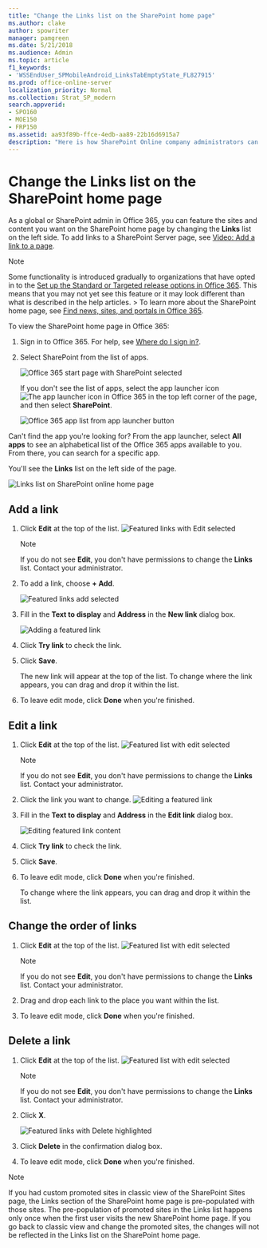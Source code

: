 ```yaml
---
title: "Change the Links list on the SharePoint home page"
ms.author: clake
author: spowriter
manager: pamgreen
ms.date: 5/21/2018
ms.audience: Admin
ms.topic: article
f1_keywords:
- 'WSSEndUser_SPMobileAndroid_LinksTabEmptyState_FL827915'
ms.prod: office-online-server
localization_priority: Normal
ms.collection: Strat_SP_modern
search.appverid:
- SPO160
- MOE150
- FRP150
ms.assetid: aa93f89b-ffce-4edb-aa89-22b16d6915a7
description: "Here is how SharePoint Online company administrators can change the featured links on SharePoint Home."
---
```


# Change the Links list on the SharePoint home page

 As a global or SharePoint admin in Office 365, you can feature the sites and content you want on the SharePoint home page by changing the **Links** list on the left side. To add links to a SharePoint Server page, see [Video: Add a link to a page](https://support.office.com/article/F9B329F9-67BB-4258-A686-9CD98415E7CA).
  
> [!NOTE]
> Some functionality is introduced gradually to organizations that have opted in to the [Set up the Standard or Targeted release options in Office 365](https://support.office.com/article/3b3adfa4-1777-4ff0-b606-fb8732101f47). This means that you may not yet see this feature or it may look different than what is described in the help articles. > To learn more about the SharePoint home page, see [Find news, sites, and portals in Office 365](https://support.office.com/article/6b85097a-87e0-4611-a29a-dfd49b1a1220). 
  
To view the SharePoint home page in Office 365:
  
1. Sign in to Office 365. For help, see [Where do I sign in?](https://support.office.com/article/17e859dc-88be-45a0-97be-a8837efb2c24.aspx#BKMK_WhereSignIn).
    
2. Select SharePoint from the list of apps. 
    
    ![Office 365 start page with SharePoint selected](media/4ff2c093-2b26-4d28-a65b-4d02e66818df.png)
  
    If you don't see the list of apps, select the app launcher icon ![The app launcher icon in Office 365](media/7502f4ec-3c9a-435d-a7b4-b9cda85189a7.png) in the top left corner of the page, and then select **SharePoint**.
    
    ![Office 365 app list from app launcher button](media/c0e1bfcd-a6e0-416d-a3c1-687ec8d7e82b.png)
  
Can't find the app you're looking for? From the app launcher, select **All apps** to see an alphabetical list of the Office 365 apps available to you. From there, you can search for a specific app. 
  
You'll see the **Links** list on the left side of the page. 
  
![Links list on SharePoint online home page](media/1bfded4a-2e65-47f5-95c2-ad3cf7e890fe.png)
  
## Add a link

1. Click **Edit** at the top of the list. 
    ![Featured links with Edit selected](media/65008327-fb4d-4229-93a5-9b69e8d77660.png)
  
    > [!NOTE]
    > If you do not see **Edit**, you don't have permissions to change the **Links** list. Contact your administrator. 
  
2. To add a link, choose **+ Add**.
    
    ![Featured links add selected](media/94b70b39-61a1-4a5b-9195-6c97832bb49e.png)
  
3. Fill in the **Text to display** and **Address** in the **New link** dialog box. 
    
    ![Adding a featured link](media/271749eb-7236-4349-b721-cad1d790ea7a.png)
  
4. Click **Try link** to check the link. 
    
5. Click **Save**.
    
    The new link will appear at the top of the list. To change where the link appears, you can drag and drop it within the list.
    
6. To leave edit mode, click **Done** when you're finished. 
    
## Edit a link

1. Click **Edit** at the top of the list. 
    ![Featured list with edit selected](media/966fd31e-c5f5-4d5f-beac-742b10dcdc41.png)
  
    > [!NOTE]
    > If you do not see **Edit**, you don't have permissions to change the **Links** list. Contact your administrator. 
  
2. Click the link you want to change.
    ![Editing a featured link](media/c319922b-6d0c-45a2-8493-7fb4276256fb.png)
  
3. Fill in the **Text to display** and **Address** in the **Edit link** dialog box. 
    
    ![Editing featured link content](media/28ccfb5d-3992-4546-b36b-d6223f80f611.png)
  
4. Click **Try link** to check the link. 
    
5. Click **Save**.
    
6. To leave edit mode, click **Done** when you're finished. 
    
    To change where the link appears, you can drag and drop it within the list.
    
## Change the order of links

1. Click **Edit** at the top of the list. 
    ![Featured list with edit selected](media/966fd31e-c5f5-4d5f-beac-742b10dcdc41.png)
  
    > [!NOTE]
    > If you do not see **Edit**, you don't have permissions to change the **Links** list. Contact your administrator. 
  
2. Drag and drop each link to the place you want within the list.
    
3. To leave edit mode, click **Done** when you're finished. 
    
## Delete a link

1. Click **Edit** at the top of the list. 
    ![Featured list with edit selected](media/966fd31e-c5f5-4d5f-beac-742b10dcdc41.png)
  
    > [!NOTE]
    > If you do not see **Edit**, you don't have permissions to change the **Links** list. Contact your administrator. 
  
2. Click **X**.
    
    ![Featured links with Delete highlighted](media/10a93009-9929-4102-b3b4-04aa318277ce.png)
  
3. Click **Delete** in the confirmation dialog box. 
    
4. To leave edit mode, click **Done** when you're finished. 
    
> [!NOTE]
> If you had custom promoted sites in classic view of the SharePoint Sites page, the Links section of the SharePoint home page is pre-populated with those sites. The pre-population of promoted sites in the Links list happens only once when the first user visits the new SharePoint home page. If you go back to classic view and change the promoted sites, the changes will not be reflected in the Links list on the SharePoint home page. 
  

